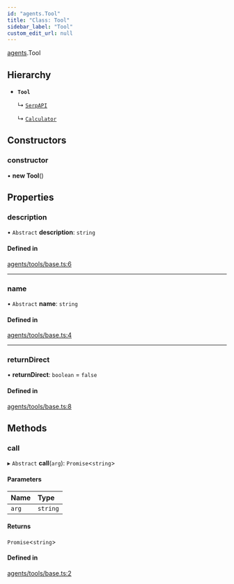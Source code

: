 ```yaml
---
id: "agents.Tool"
title: "Class: Tool"
sidebar_label: "Tool"
custom_edit_url: null
---
```


[agents](../modules/agents.md).Tool

## Hierarchy

- **`Tool`**

  ↳ [`SerpAPI`](agents_tools.SerpAPI.md)

  ↳ [`Calculator`](agents_tools.Calculator.md)

## Constructors

### constructor

• **new Tool**()

## Properties

### description

• `Abstract` **description**: `string`

#### Defined in

[agents/tools/base.ts:6](https://github.com/hwchase17/langchainjs/blob/f0c297a/langchain/agents/tools/base.ts#L6)

___

### name

• `Abstract` **name**: `string`

#### Defined in

[agents/tools/base.ts:4](https://github.com/hwchase17/langchainjs/blob/f0c297a/langchain/agents/tools/base.ts#L4)

___

### returnDirect

• **returnDirect**: `boolean` = `false`

#### Defined in

[agents/tools/base.ts:8](https://github.com/hwchase17/langchainjs/blob/f0c297a/langchain/agents/tools/base.ts#L8)

## Methods

### call

▸ `Abstract` **call**(`arg`): `Promise`<`string`\>

#### Parameters

| Name | Type |
| :------ | :------ |
| `arg` | `string` |

#### Returns

`Promise`<`string`\>

#### Defined in

[agents/tools/base.ts:2](https://github.com/hwchase17/langchainjs/blob/f0c297a/langchain/agents/tools/base.ts#L2)
